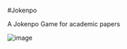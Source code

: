 #Jokenpo

A Jokenpo Game for academic papers

![image](https://github.com/user-attachments/assets/a9c6340d-02f7-4545-bc69-b500d851da26)
